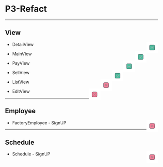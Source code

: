 # P3-Refact







-----------------------------------
## View

- DetailView <img src="icon/iconS.png" align = "right" >

- MainView <img src="icon/iconS.png" align = "right" >

- PayView <img src="icon/iconS.png" align = "right" >

- SellView <img src="icon/iconS.png" align = "right" >

- ListView <img src="icon/iconN.png" align = "right" >

- EditView <img src="icon/iconN.png" align = "right" >

-----------------------------------
## Employee

- FactoryEmployee - SignUP <img src="icon/iconN.png" align = "right" >

-----------------------------------
## Schedule

- Schedule - SignUP <img src="icon/iconN.png" align = "right" >
